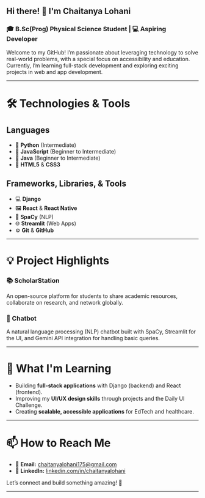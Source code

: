## Hi there! 👋 I'm Chaitanya Lohani  

### 🎓 B.Sc(Prog) Physical Science Student | 💻 Aspiring Developer  

Welcome to my GitHub! I’m passionate about leveraging technology to solve real-world problems, with a special focus on accessibility and education.  
Currently, I’m learning full-stack development and exploring exciting projects in web and app development.

---

# 🛠️ Technologies & Tools  

## Languages  
- 🌟 **Python** (Intermediate)  
- 🌟 **JavaScript** (Beginner to Intermediate)
- 🌟 **Java** (Beginner to Intermediate)
- 🌟 **HTML5** & **CSS3**  

## Frameworks, Libraries, & Tools  
- 💻 **Django**  
- 🖼️ **React** & **React Native**  
- 🧠 **SpaCy** (NLP)  
- 🌐 **Streamlit** (Web Apps)  
- ⚙️ **Git** & **GitHub**

---

# 💡 Project Highlights  

### 📚 ScholarStation  
An open-source platform for students to share academic resources, collaborate on research, and network globally.  

### 🤖 Chatbot  
A natural language processing (NLP) chatbot built with SpaCy, Streamlit for the UI, and Gemini API integration for handling basic queries.

---

# 🌱 What I'm Learning  

- Building **full-stack applications** with Django (backend) and React (frontend).  
- Improving my **UI/UX design skills** through projects and the Daily UI Challenge.  
- Creating **scalable, accessible applications** for EdTech and healthcare.  

---

# 📫 How to Reach Me  

- 💌 **Email:** chaitanyalohani175@gmail.com  
- 💼 **LinkedIn:** [linkedin.com/in/chaitanyalohani](www.linkedin.com/in/chaitanya-lohani)  

Let’s connect and build something amazing! 🚀  

---

<!-- 
**AloneFFOfficial/AloneFFOfficial** is a ✨ _special_ ✨ repository because its `README.md` (this file) appears on your GitHub profile. 
Here are some ideas to get you started: 
- 🔭 I’m currently working on ... 
- 🌱 I’m currently learning ... 
- 👯 I’m looking to collaborate on ... 
- 🤔 I’m looking for help with ... 
- 💬 Ask me about ... 
- 📫 How to reach me: ... 
- 😄 Pronouns: ... 
- ⚡ Fun fact: ... 
-->
